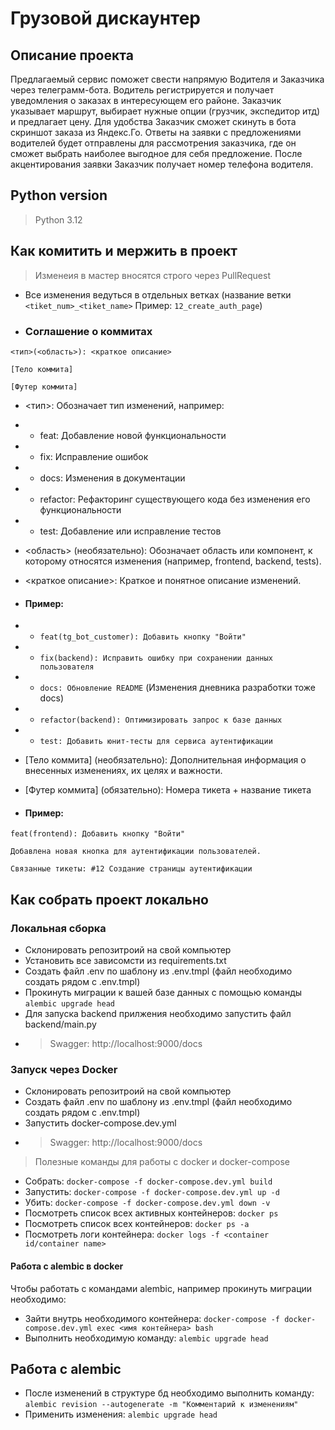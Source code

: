 # Грузовой дискаунтер 

## Описание проекта 
Предлагаемый сервис поможет свести напрямую Водителя и Заказчика через телеграмм-бота. Водитель регистрируется и получает уведомления о заказах в интересующем его районе. Заказчик указывает маршрут, выбирает нужные опции (грузчик, экспедитор итд) и предлагает цену. Для удобства Заказчик сможет скинуть в бота скриншот заказа из Яндекс.Го. Ответы на заявки с предложениями водителей будет отправлены для рассмотрения заказчика, где он сможет выбрать наиболее выгодное для себя предложение. После акцентирования заявки Заказчик получает номер телефона водителя.

## Python version
> Python 3.12

## Как комитить и мержить в проект
> Изменеия в мастер вносятся строго через PullRequest
- Все изменения ведуться в отдельных ветках (название ветки `<tiket_num>_<tiket_name>` Пример: `12_create_auth_page`)

- ### Соглашение о коммитах
```
<тип>(<область>): <краткое описание>

[Тело коммита]

[Футер коммита]
```
- <тип>: Обозначает тип изменений, например:

- - feat: Добавление новой функциональности
- - fix: Исправление ошибок
- - docs: Изменения в документации
- - refactor: Рефакторинг существующего кода без изменения его функциональности
- - test: Добавление или исправление тестов


- <область> (необязательно): Обозначает область или компонент, к которому относятся изменения (например, frontend, backend, tests).


- <краткое описание>: Краткое и понятное описание изменений.


- #### Пример:
- - ```feat(tg_bot_customer): Добавить кнопку "Войти"```
- - ```fix(backend): Исправить ошибку при сохранении данных пользователя```
- - ```docs: Обновление README``` (Изменения дневника разработки тоже docs)
- - ```refactor(backend): Оптимизировать запрос к базе данных```
- - ```test: Добавить юнит-тесты для сервиса аутентификации```


- [Тело коммита] (необязательно): Дополнительная информация о внесенных изменениях, их целях и важности.


- [Футер коммита] (обязательно): Номера тикета + название тикета


- #### Пример:

```
feat(frontend): Добавить кнопку "Войти"

Добавлена новая кнопка для аутентификации пользователей.

Связанные тикеты: #12 Создание страницы аутентификации
```

## Как собрать проект локально

### Локальная сборка

- Склонировать репозитроий на свой компьютер
- Установить все зависомсти из requirements.txt
- Создать файл .env по шаблону из .env.tmpl (файл необходимо создать рядом с .env.tmpl)
- Прокинуть миграции к вашей базе данных с помощью команды `alembic upgrade head`
- Для запуска backend прилжения необходимо запустить файл backend/main.py
- > Swagger: http://localhost:9000/docs

### Запуск через Docker

- Склонировать репозитроий на свой компьютер
- Создать файл .env по шаблону из .env.tmpl (файл необходимо создать рядом с .env.tmpl)
- Запустить docker-compose.dev.yml
- > Swagger: http://localhost:9000/docs

> Полезные команды для работы с docker и docker-compose
- Собрать: `docker-compose -f docker-compose.dev.yml build`
- Запустить: `docker-compose -f docker-compose.dev.yml up -d`
- Убить: `docker-compose -f docker-compose.dev.yml down -v`
- Посмотреть список всех активных контейнеров: `docker ps`
- Посмотреть список всех контейнеров: `docker ps -a`
- Посмотреть логи контейнера: `docker logs -f <container id/container name>`

#### Работа с alembic в docker

Чтобы работать с командами alembic, например прокинуть миграции необходимо:

- Зайти внутрь необходимого контейнера: `docker-compose -f docker-compose.dev.yml exec <имя контейнера> bash` 
- Выполнить необходимую команду: `alembic upgrade head`

## Работа с alembic
- После изменений в структуре бд необходимо выполнить команду: `alembic revision --autogenerate -m "Комментарий к изменениям"`
- Применить изменения: `alembic upgrade head`